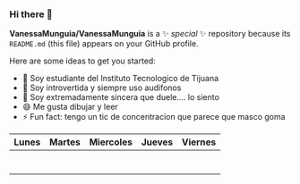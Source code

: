 ### Hi there 👋


**VanessaMunguia/VanessaMunguia** is a ✨ _special_ ✨ repository because its `README.md` (this file) appears on your GitHub profile.

Here are some ideas to get you started:

- 🔭 Soy estudiante del Instituto Tecnologico de Tijuana
- 👯 Soy introvertida y siempre uso audifonos
- 🤔 Soy extremadamente sincera que duele.... lo siento
- 😄 Me gusta dibujar y leer
- ⚡ Fun fact: tengo un tic de concentracion que parece que masco goma



|    Lunes      |     Martes    |   Miercoles   |     Jueves    |     Viernes   |
|---------------|---------------|---------------|---------------|---------------|
|               |               |               |               |               |
|               |               |               |               |               |
|               |               |               |               |               |
|               |               |               |               |               |
|               |               |               |               |               |
|               |               |               |               |               |
|               |               |               |               |               |

